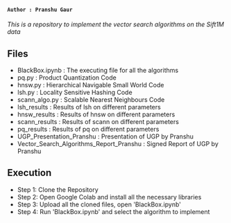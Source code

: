 #### `Author : Pranshu Gaur`
_This is a repository to implement the vector search algorithms on the Sift1M data_

## Files 
* BlackBox.ipynb : The executing file for all the algorithms 
* pq.py : Product Quantization Code 
* hnsw.py : Hierarchical Navigable Small World Code 
* lsh.py : Locality Sensitive Hashing Code 
* scann_algo.py : Scalable Nearest Neighbours Code 
* lsh_results : Results of lsh on different parameters
* hnsw_results : Results of hnsw on different parameters
* scann_results : Results of scann on different parameters 
* pq_results : Results of pq on different parameters 
* UGP_Presentation_Pranshu : Presentation of UGP by Pranshu 
* Vector_Search_Algorithms_Report_Pranshu : Signed Report of UGP by Pranshu 

## Execution
* Step 1: Clone the Repository
* Step 2: Open Google Colab and install all the necessary libraries
* Step 3: Upload all the cloned files, open 'BlackBox.ipynb'
* Step 4: Run 'BlackBox.ipynb' and select the algorithm to implement
